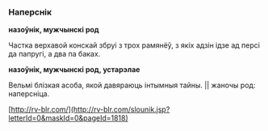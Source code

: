 ### Наперснік
**назоўнік, мужчынскі род**

Частка верхавой конскай збруі з трох рамянёў, з якіх адзін ідзе ад персі да папругі, а два па баках.

**назоўнік, мужчынскі род, устарэлае**

Вельмі блізкая асоба, якой давяраюць інтымныя тайны. || жаночы род: наперсніца.

<a rel="author">[http://rv-blr.com/](http://rv-blr.com/slounik.jsp?letterId=0&maskId=0&pageId=1818)</a>
